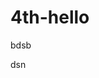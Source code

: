 # 4th-hello
<html>
  <head>bdsb
    <title>
      bvdsskj
    </title>
  </head>
  <body>
    <p> dsn </p>
  </body>
  </html>
